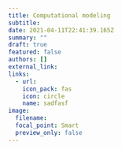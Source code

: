 ```yaml
---
title: Computational modeling
subtitle: 
date: 2021-04-11T22:41:39.165Z
summary: ""
draft: true
featured: false
authors: []
external_link: 
links:
  - url: 
    icon_pack: fas
    icon: circle
    name: sadfasf
image:
  filename:   
  focal_point: Smart
  preview_only: false
---
```

 